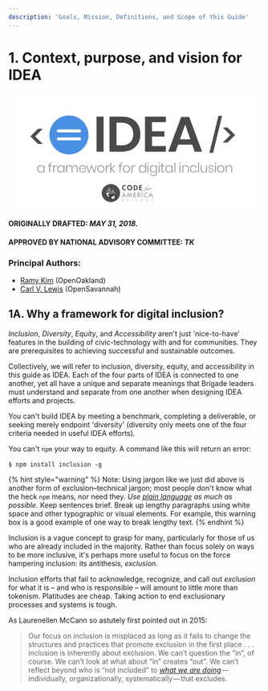 ```yaml
---
description: 'Goals, Mission, Definitions, and Scope of this Guide'
---
```


# 1. Context, purpose, and vision for IDEA

![Developed by the Code for America Brigade Network, June 2018.](../.gitbook/assets/idea-framework.png)

#### ORIGINALLY DRAFTED: _MAY 31, 2018_. 

#### APPROVED BY NATIONAL ADVISORY COMMITTEE: _TK_

### Principal Authors:

* [Ramy Kim](https://twitter.com/ramymik) \(OpenOakland\)
* [Carl V. Lewis](https://twitter.com/carlvlewis) \(OpenSavannah\)

## 1A. Why a framework for digital inclusion?

_Inclusion_, _Diversity_, _Equity_, and _Accessibility_ aren't just 'nice-to-have' features in the building of civic-technology with and for communities. They are prerequisites to achieving successful and sustainable outcomes.

Collectively, we will refer to inclusion, diversity, equity, and accessibility in this guide as IDEA. Each of the four parts of IDEA is connected to one another, yet all have a unique and separate meanings that Brigade leaders must understand and separate from one another when designing IDEA efforts and projects.

You can't build IDEA by meeting a benchmark, completing a deliverable, or seeking merely endpoint 'diversity' \(diversity only meets one of the four criteria needed in useful IDEA efforts\).

You can't `npm` your way to equity. A command like this will return an error:

```
$ npm install inclusion -g
```

{% hint style="warning" %}
 Note: Using jargon like we just did above is another form of exclusion–technical jargon; most people don't know what the heck `npm` means, nor need they. _Use_ [_plain language_](https://plainlanguage.gov) _as much as possible._ Keep sentences brief. Break up lengthy paragraphs using white space and other typographic or visual elements. For example, this warning box is a good example of one way to break lengthy text. 
{% endhint %}

Inclusion is a vague concept to grasp for many, particularly for those of us who are already included in the majority. Rather than focus solely on ways to be more inclusive, it's perhaps more useful to focus on the  force hampering inclusion: its antithesis, _exclusion_. 

Inclusion efforts that fail to acknowledge, recognize, and call out _exclusion_ for what it is – and who is responsible – will amount to little more than tokenism. Platitudes are cheap. Taking action to end exclusionary processes and systems is tough.

As Laurenellen McCann so astutely first pointed out in 2015:

> Our focus on inclusion is misplaced as long as it fails to change the structures and practices that promote exclusion in the first place . . . inclusion is inherently about exclusion. We can’t question the “in”, of course. We can’t look at what about “in” creates “out”. We can’t reflect beyond who is “not included” to [_what we are doing_](https://thsppl.com/i-racist-538512462265) _—_ individually, organizationally, systematically — that excludes.



